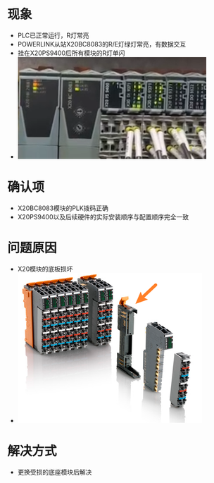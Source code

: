 # 现象
- PLC已正常运行，R灯常亮
- POWERLINK从站X20BC8083的R/E灯绿灯常亮，有数据交互
- 挂在X20PS9400后所有模块的R灯单闪
- ![](FILES/031X20PS9400模块之后所有模块R灯单闪/image-20230502225538106.png)

# 确认项
- X20BC8083模块的PLK拨码正确
- X20PS9400以及后续硬件的实际安装顺序与配置顺序完全一致

# 问题原因
- X20模块的底板损坏
- ![](FILES/031X20PS9400模块之后所有模块R灯单闪/image-20230502230347465.png)
# 解决方式
- 更换受损的底座模块后解决


